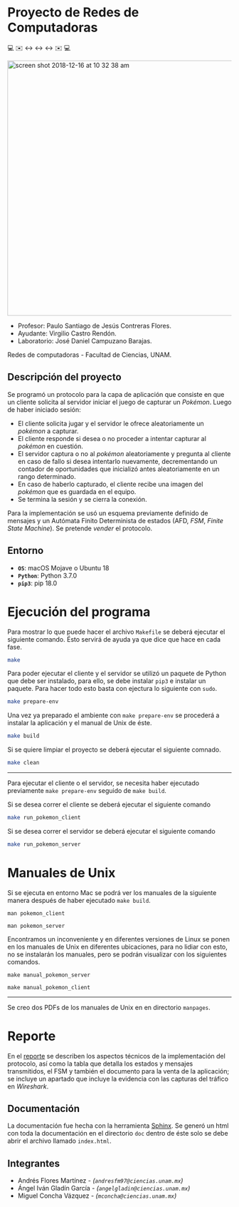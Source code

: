 # Proyecto de Redes de Computadoras

:computer: :envelope: :left_right_arrow: :left_right_arrow: :left_right_arrow: :envelope: :computer:

<img width="572" alt="screen shot 2018-12-16 at 10 32 38 am" src="https://user-images.githubusercontent.com/13952922/50056163-fc4b8d80-011d-11e9-8909-dd9ecff385ff.png">

* Profesor: Paulo Santiago de Jesús Contreras Flores.
* Ayudante: Virgilio Castro Rendón.
* Laboratorio: José Daniel Campuzano Barajas.

Redes de computadoras - Facultad de Ciencias, UNAM.

## Descripción del proyecto

Se programó un protocolo para la capa de aplicación que consiste en que un cliente solicita al servidor iniciar el juego de capturar un _Pokémon_. Luego de haber iniciado sesión:
 * El cliente solicita jugar y el servidor le ofrece aleatoriamente un _pokémon_ a capturar. 
 * El cliente responde si desea o no proceder a intentar capturar al _pokémon_ en cuestión.
 * El servidor captura o no al _pokémon_ aleatoriamente y pregunta al cliente en caso de fallo si desea intentarlo nuevamente, decrementando un contador de oportunidades que inicializó antes aleatoriamente en un rango determinado.
 * En caso de haberlo capturado, el cliente recibe una imagen del _pokémon_ que es guardada en el equipo.
 * Se termina la sesión y se cierra la conexión.
 
Para la implementación se usó un esquema previamente definido de mensajes y un Autómata Finito Determinista de estados (AFD, _FSM_, _Finite State Machine_). Se pretende _vender_ el protocolo.

## Entorno

* **`OS`**: macOS Mojave o Ubuntu 18
* **`Python`**: Python 3.7.0
* **`pip3`**: pip 18.0

# Ejecución del programa

Para mostrar lo que puede hacer el archivo `Makefile` se deberá ejecutar el 
siguiente comando. Ésto servirá de ayuda ya que dice que hace en cada fase.
```bash
make
```

Para poder ejecutar el cliente y el servidor se utilizó un paquete de Python que
debe ser instalado, para ello, se debe instalar `pip3` e instalar un paquete.
Para hacer todo esto basta con ejectura lo siguiente con `sudo`.
```bash
make prepare-env
```

Una vez ya preparado el ambiente con `make prepare-env` se procederá a instalar
la aplicación y el manual de Unix de éste.
```bash
make build
```

Si se quiere limpiar el proyecto se deberá ejecutar el siguiente comnado.
```bash
make clean
```

---

Para ejecutar el cliente o el servidor, se necesita haber ejecutado previamente
`make prepare-env` seguido de `make build`.

Si se desea correr el cliente se deberá ejecutar el siguiente comando
```bash
make run_pokemon_client
```

Si se desea correr el servidor se deberá ejecutar el siguiente comando
```bash
make run_pokemon_server
```

# Manuales de Unix

Si se ejecuta en entorno Mac se podrá ver los manuales de la siguiente manera 
después de haber ejecutado `make build`.
```
man pokemon_client
```

```
man pokemon_server
```

Encontramos un inconveniente y en diferentes versiones de Linux se ponen en 
los manuales de Unix en diferentes ubicaciones, para no lidiar con esto, 
no se instalarán los manuales, pero se podrán visualizar con los siguientes 
comandos.
```
make manual_pokemon_server
```

```
make manual_pokemon_client
```

---

Se creo dos PDFs de los manuales de Unix en en directorio `manpages`.

# Reporte

En el [reporte](reporte.pdf) se describen los aspectos técnicos de la implementación del protocolo, así como la tabla que detalla los estados y mensajes transmitidos, el FSM y también el documento para la venta de la aplicación; se incluye un apartado que incluye la evidencia con las capturas del tráfico en _Wireshark_.

## Documentación

La documentación fue hecha con la herramienta 
[Sphinx](http://www.sphinx-doc.org/en/1.5/index.html#). Se generó un html con toda la documentación en el directorio `doc` dentro de éste solo se debe abrir el archivo llamado `index.html`.


## Integrantes

* Andrés Flores Martínez - *(`andresfm97@ciencias.unam.mx`)*
* Ángel Iván Gladín García - *(`angelgladin@ciencias.unam.mx`)*
* Miguel Concha Vázquez  - *(`mconcha@ciencias.unam.mx`)*
